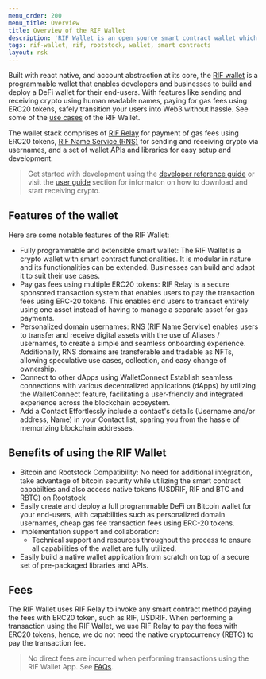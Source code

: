 ```yaml
---
menu_order: 200
menu_title: Overview
title: Overview of the RIF Wallet
description: 'RIF Wallet is an open source smart contract wallet which enables businesses to create and deploy fully customizable on-chain wallets'
tags: rif-wallet, rif, rootstock, wallet, smart contracts
layout: rsk
---
```


Built with react native, and account abstraction at its core, the [RIF wallet](https://github.com/rsksmart/rif-wallet) is a programmable wallet that enables developers and businesses to build and deploy a DeFi wallet for their end-users. With features like sending and receiving crypto using human readable names, paying for gas fees using ERC20 tokens, safely transition your users into Web3 without hassle. See some of the [use cases](https://rif.technology/use-cases/) of the RIF Wallet.

The wallet stack comprises of [RIF Relay](https://github.com/rsksmart/rif-relay) for payment of gas fees using ERC20 tokens, [RIF Name Service (RNS)](https://github.com/rsksmart/rns-manager-react) for sending and receiving crypto via usernames, and a set of wallet APIs and libraries for easy setup and development.

> Get started with development using the [developer reference guide](/rif/wallet/dev-reference/) or visit the [user guide](/rif/wallet/user-guide/) section for informaton on how to download and start receiving crypto.

## Features of the wallet

Here are some notable features of the RIF Wallet: 

* Fully programmable and extensible smart wallet: 
The RIF Wallet is a crypto wallet with smart contract functionalities. It is modular in nature and its functionalities can be extended.  Businesses can build and adapt it to suit their use cases. 
* Pay gas fees using multiple ERC20 tokens:
RIF Relay is a secure sponsored transaction system that enables users to pay the transaction fees using ERC-20 tokens. This enables end users to transact entirely using one asset instead of having to manage a separate asset for gas payments.
* Personalized domain usernames:
RNS (RIF Name Service) enables users to transfer and receive digital assets with the use of Aliases / usernames, to create a simple and seamless onboarding experience. Additionally, RNS domains are transferable and tradable as NFTs, allowing speculative use cases, collection, and easy change of ownership. 
* Connect to other dApps using WalletConnect
Establish seamless connections with various decentralized applications (dApps) by utilizing the WalletConnect feature, facilitating a user-friendly and integrated experience across the blockchain ecosystem.
* Add a Contact 
Effortlessly include a contact's details (Username and/or address, Name) in your Contact list, sparing you from the hassle of memorizing blockchain addresses.

## Benefits of using the RIF Wallet
* Bitcoin and Rootstock Compatibility: No need for additional integration, take advantage of bitcoin security while utilizing the smart contract capabilties and also access native tokens (USDRIF, RIF and BTC and RBTC) on Rootstock
* Easily create and deploy a full programmable DeFi on Bitcoin wallet for your end-users, with capabilities such as personalized domain usernames, cheap gas fee transaction fees using ERC-20 tokens.
* Implementation support and collaboration:
    * Technical support and resources throughout the process to ensure all capabilities of the wallet are fully utilized.
* Easily build a native wallet application from scratch on top of a secure set of pre-packaged libraries and APIs.


## Fees

The RIF Wallet uses RIF Relay to invoke any smart contract method paying the fees with ERC20 token, such as RIF, USDRIF. When performing a transaction using the RIF Wallet, we use RIF Relay to pay the fees with ERC20 tokens, hence, we do not need the native cryptocurrency (RBTC) to pay the transaction fee. 

> No direct fees are incurred when performing transactions using the RIF Wallet App. See [FAQs](/content/rsk-devportal/rif/wallet/faqs#general).